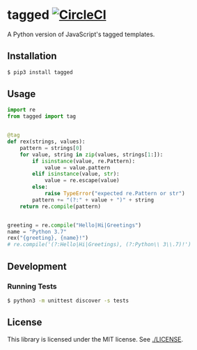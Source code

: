 # tagged [![CircleCI](https://circleci.com/gh/jviide/tagged.svg?style=shield)](https://circleci.com/gh/jviide/tagged)

A Python version of JavaScript's tagged templates.

## Installation

```sh
$ pip3 install tagged
```

## Usage

```py
import re
from tagged import tag


@tag
def rex(strings, values):
    pattern = strings[0]
    for value, string in zip(values, strings[1:]):
        if isinstance(value, re.Pattern):
            value = value.pattern
        elif isinstance(value, str):
            value = re.escape(value)
        else:
            raise TypeError("expected re.Pattern or str")
        pattern += "(?:" + value + ")" + string
    return re.compile(pattern)


greeting = re.compile("Hello|Hi|Greetings")
name = "Python 3.7"
rex("{greeting}, {name}!")
# re.compile('(?:Hello|Hi|Greetings), (?:Python\\ 3\\.7)!')
```

## Development

### Running Tests

```sh
$ python3 -m unittest discover -s tests
```

## License

This library is licensed under the MIT license. See [./LICENSE](./LICENSE).
